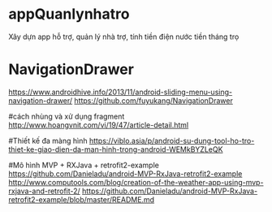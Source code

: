 # appQuanlynhatro

Xây dựn app hỗ trợ, quản lý nhà trợ, tính tiền điện nước tiền tháng trọ

# NavigationDrawer
https://www.androidhive.info/2013/11/android-sliding-menu-using-navigation-drawer/
https://github.com/fuyukang/NavigationDrawer

#cách nhùng và xử dụng fragment
http://www.hoangvnit.com/vi/19/47/article-detail.html

#Thiết kế đa màng hình
https://viblo.asia/p/android-su-dung-tool-ho-tro-thiet-ke-giao-dien-da-man-hinh-trong-android-WEMkBYZLeQK

#Mô hình MVP + RXJava + retrofit2-example
https://github.com/Danieladu/android-MVP-RxJava-retrofit2-example
http://www.computools.com/blog/creation-of-the-weather-app-using-mvp-rxjava-and-retrofit-2/
https://github.com/Danieladu/android-MVP-RxJava-retrofit2-example/blob/master/README.md
